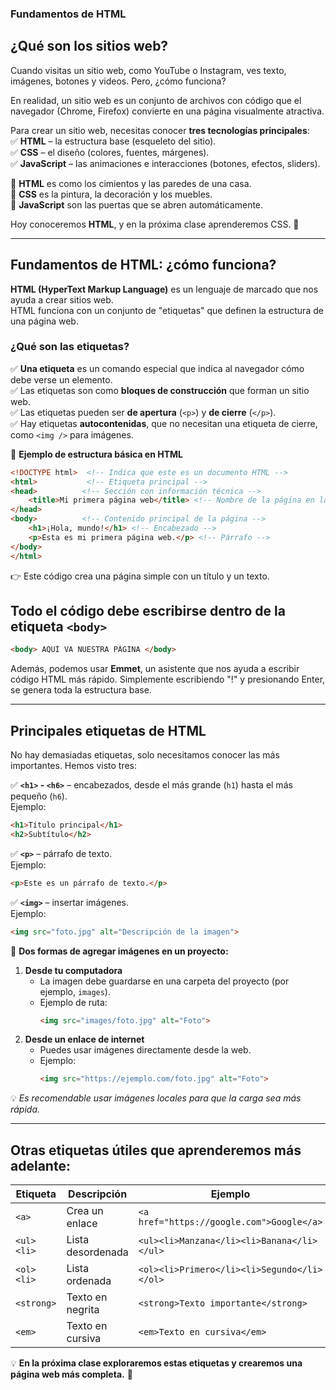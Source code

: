 ### **Fundamentos de HTML**  

## **¿Qué son los sitios web?**  

Cuando visitas un sitio web, como YouTube o Instagram, ves texto, imágenes, botones y videos. Pero, ¿cómo funciona?  

En realidad, un sitio web es un conjunto de archivos con código que el navegador (Chrome, Firefox) convierte en una página visualmente atractiva.  

Para crear un sitio web, necesitas conocer **tres tecnologías principales**:  
✅ **HTML** – la estructura base (esqueleto del sitio).  
✅ **CSS** – el diseño (colores, fuentes, márgenes).  
✅ **JavaScript** – las animaciones e interacciones (botones, efectos, sliders).  

🔹 **HTML** es como los cimientos y las paredes de una casa.  
🔹 **CSS** es la pintura, la decoración y los muebles.  
🔹 **JavaScript** son las puertas que se abren automáticamente.  

Hoy conoceremos **HTML**, y en la próxima clase aprenderemos CSS. 🚀  

---

## **Fundamentos de HTML: ¿cómo funciona?**  

**HTML (HyperText Markup Language)** es un lenguaje de marcado que nos ayuda a crear sitios web.  
HTML funciona con un conjunto de "etiquetas" que definen la estructura de una página web.  

### **¿Qué son las etiquetas?**  
✅ **Una etiqueta** es un comando especial que indica al navegador cómo debe verse un elemento.  
✅ Las etiquetas son como **bloques de construcción** que forman un sitio web.  
✅ Las etiquetas pueden ser **de apertura** (`<p>`) y **de cierre** (`</p>`).  
✅ Hay etiquetas **autocontenidas**, que no necesitan una etiqueta de cierre, como `<img />` para imágenes.  

📌 **Ejemplo de estructura básica en HTML**  

```html
<!DOCTYPE html>  <!-- Indica que este es un documento HTML -->
<html>           <!-- Etiqueta principal -->
<head>          <!-- Sección con información técnica -->
    <title>Mi primera página web</title> <!-- Nombre de la página en la pestaña del navegador -->
</head>
<body>          <!-- Contenido principal de la página -->
    <h1>¡Hola, mundo!</h1> <!-- Encabezado -->
    <p>Esta es mi primera página web.</p> <!-- Párrafo -->
</body>
</html>
```

👉 Este código crea una página simple con un título y un texto.  

## **Todo el código debe escribirse dentro de la etiqueta `<body>`**  

```html
<body> AQUÍ VA NUESTRA PÁGINA </body>
```

Además, podemos usar **Emmet**, un asistente que nos ayuda a escribir código HTML más rápido. Simplemente escribiendo "!" y presionando Enter, se genera toda la estructura base.  

---

## **Principales etiquetas de HTML**  

No hay demasiadas etiquetas, solo necesitamos conocer las más importantes. Hemos visto tres:  

✅ **`<h1>` - `<h6>`** – encabezados, desde el más grande (`h1`) hasta el más pequeño (`h6`).  
Ejemplo:  
```html
<h1>Título principal</h1>
<h2>Subtítulo</h2>
```

✅ **`<p>`** – párrafo de texto.  
Ejemplo:  
```html
<p>Este es un párrafo de texto.</p>
```

✅ **`<img>`** – insertar imágenes.  
Ejemplo:  
```html
<img src="foto.jpg" alt="Descripción de la imagen">
```

📌 **Dos formas de agregar imágenes en un proyecto:**  
1. **Desde tu computadora**  
   - La imagen debe guardarse en una carpeta del proyecto (por ejemplo, `images`).  
   - Ejemplo de ruta:  
     ```html
     <img src="images/foto.jpg" alt="Foto">
     ```
2. **Desde un enlace de internet**  
   - Puedes usar imágenes directamente desde la web.  
   - Ejemplo:  
     ```html
     <img src="https://ejemplo.com/foto.jpg" alt="Foto">
     ```

💡 *Es recomendable usar imágenes locales para que la carga sea más rápida.*  

---

## **Otras etiquetas útiles que aprenderemos más adelante:**  

| **Etiqueta**  | **Descripción**                 | **Ejemplo**                                      |
|--------------|--------------------------------|------------------------------------------------|
| `<a>`        | Crea un enlace                 | `<a href="https://google.com">Google</a>`     |
| `<ul> <li>`  | Lista desordenada              | `<ul><li>Manzana</li><li>Banana</li></ul>`    |
| `<ol> <li>`  | Lista ordenada                 | `<ol><li>Primero</li><li>Segundo</li></ol>`  |
| `<strong>`   | Texto en negrita               | `<strong>Texto importante</strong>`           |
| `<em>`       | Texto en cursiva               | `<em>Texto en cursiva</em>`                   |

💡 **En la próxima clase exploraremos estas etiquetas y crearemos una página web más completa.** 🚀